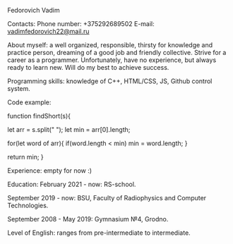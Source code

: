 Fedorovich Vadim

Contacts:
Phone number: +375292689502
E-mail: vadimfedorovich22@mail.ru


About myself:
a well organized, responsible, thirsty for knowledge and practice
person, dreaming of a good job and friendly collective. Strive
for a career as a programmer. Unfortunately, have no experience,
but always ready to learn new. Will do my best to achieve success.


Programming skills:
knowledge of C++, HTML/CSS, JS, Github control system.


Code example:  

function findShort(s){

  let arr = s.split(" ");
  let min = arr[0].length;

  for(let word of arr){
    if(word.length < min) min = word.length;
  }

  return min;
}


Experience:
empty for now :)


Education:
February 2021 - now: RS-school.

September 2019 - now: BSU, Faculty of Radiophysics and Computer Technologies.

September 2008 - May 2019: Gymnasium №4, Grodno.


Level of English: 
ranges from pre-intermediate to intermediate.